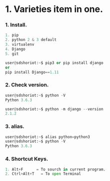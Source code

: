 # 1. Varieties item in one.

### 1. Install.
```python
1. pip
2. python 2 & 3 default 
3. virtualenv
4. Django 
5. git

user@sdshoriot:~$ pip3 or pip install django
or 
pip install Django==1.11

```

### 2. Check version.
```python
user@sdshoriot:~$ python -V
Python 3.6.3

user@sdshoriot:~$ python -m django --version
2.1.2
```

### 3. alias.
```python
user@sdshoriot:~$ alias python=python3
user@sdshoriot:~$ python -V
Python 3.6.3
```

### 4. Shortcut Keys.
```python
1. Alt+F	  = To sourch in current program.
2. Ctrl+Alt+T   = To open Terminal
```